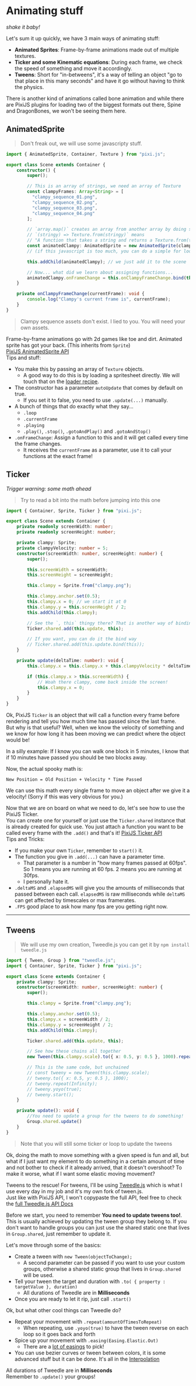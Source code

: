 # Animating stuff
_shake it baby!_

Let's sum it up quickly, we have 3 main ways of animating stuff:

* **Animated Sprites**: Frame-by-frame animations made out of multiple textures.
* **Ticker and some Kinematic equations**: During each frame, we check the speed of something and move it accordingly.
* **Tweens**: Short for "in-betweens", it's a way of telling an object "go to that place in this many seconds" and have it go without having to think the physics.

There is another kind of animations called bone animation and while there are PixiJS plugins for loading two of the biggest formats out there, Spine and DragonBones, we won't be seeing them here.

## AnimatedSprite

> Don't freak out, we will use some javascripty stuff.

```ts
import { AnimatedSprite, Container, Texture } from "pixi.js";

export class Scene extends Container {
    constructor() {
        super();

        // This is an array of strings, we need an array of Texture
        const clampyFrames: Array<String> = [
          "clampy_sequence_01.png",
          "clampy_sequence_02.png",
          "clampy_sequence_03.png",
          "clampy_sequence_04.png"
        ];

        // `array.map()` creates an array from another array by doing something to each element.
        // `(stringy) => Texture.from(stringy)` means
        // "A function that takes a string and returns a Texture.from(that String)"
        const animatedClampy: AnimatedSprite = new AnimatedSprite(clampyFrames.map((stringy) => Texture.from(stringy)));
        // (if this javascript is too much, you can do a simple for loop and create a new array with Texture.from())

        this.addChild(animatedClampy); // we just add it to the scene

        // Now... what did we learn about assigning functions...
        animatedClampy.onFrameChange = this.onClampyFrameChange.bind(this);
    }

    private onClampyFrameChange(currentFrame): void {
        console.log("Clampy's current frame is", currentFrame);
    }
}
```

> Clampy sequence assets don't exist. I lied to you. You will need your own assets.

Frame-by-frame animations go with 2d games like toe and dirt. Animated sprite has got your back. (This inherits from `Sprite`)  
[PixiJS AnimatedSprite API](https://pixijs.download/v7.4.2/docs/PIXI.AnimatedSprite.html)  
Tips and stuff:

* You make this by passing an array of `Texture` objects.
  * A good way to do this is by loading a spritesheet directly. We will touch that on the [loader recipe](#recipe-preloading-assets).
* The constructor has a parameter `autoUpdate` that comes by default on true.
  * If you set it to false, you need to use `.update(...)` manually.
* A bunch of things that do exactly what they say...
  * `.loop`
  * `.currentFrame`
  * `.playing`
  * `.play()`, `.stop()`, `.gotoAndPlay()` and `.gotoAndStop()`
* `.onFrameChange`: Assign a function to this and it will get called every time the frame changes.
  * It receives the `currentFrame` as a parameter, use it to call your functions at the exact frame!

## Ticker
_Trigger warning: some math ahead_

> Try to read a bit into the math before jumping into this one

```ts
import { Container, Sprite, Ticker } from "pixi.js";

export class Scene extends Container {
    private readonly screenWidth: number;
    private readonly screenHeight: number;

    private clampy: Sprite;
    private clampyVelocity: number = 5;
    constructor(screenWidth: number, screenHeight: number) {
        super();

        this.screenWidth = screenWidth;
        this.screenHeight = screenHeight;

        this.clampy = Sprite.from("clampy.png");

        this.clampy.anchor.set(0.5);
        this.clampy.x = 0; // we start it at 0
        this.clampy.y = this.screenHeight / 2;
        this.addChild(this.clampy);

        // See the `, this` thingy there? That is another way of binding the context!
        Ticker.shared.add(this.update, this);

        // If you want, you can do it the bind way
        // Ticker.shared.add(this.update.bind(this)); 
    }

    private update(deltaTime: number): void {
        this.clampy.x = this.clampy.x + this.clampyVelocity * deltaTime;

        if (this.clampy.x > this.screenWidth) {
            // Woah there clampy, come back inside the screen!
            this.clampy.x = 0;
        }
    }
}
```

Ok, PixiJS `Ticker` is an object that will call a function every frame before rendering and tell you how much time has passed since the last frame.  
But why is that useful? Well, when we know the velocity of something and we know for how long it has been moving we can predict where the object would be!  

In a silly example: If I know you can walk one block in 5 minutes, I know that if 10 minutes have passed you should be two blocks away.

Now, the actual spooky math is:

`New Position = Old Position + Velocity * Time Passed`

We can use this math every single frame to move an object after we give it a velocity! (Sorry if this was very obvious for you.)

Now that we are on board on what we need to do, let's see how to use the PixiJS Ticker.  
You can create one for yourself or just use the `Ticker.shared` instance that is already created for quick use. You just attach a function you want to be called every frame with the `.add()` and that's it!
[PixiJS Ticker API](https://pixijs.download/v7.4.2/docs/PIXI.Ticker.html)  
Tips and Tricks:

* If you make your own `Ticker`, remember to `start()` it.
* The function you give in `.add(...)` can have a parameter time.
  * That parameter is a number in "how many frames passed at 60fps". So 1 means you are running at 60 fps. 2 means you are running at 30fps.
  * I personally hate it.
* `.deltaMS` and `.elapsedMS` will give you the amounts of milliseconds that passed between each call. `elapsedMS` is raw milliseconds while `deltaMS` can get affected by timescales or max framerates.
* `.FPS` good place to ask how many fps are you getting right now.

---

## Tweens

> We will use my own creation, Tweedle.js you can get it by `npm install tweedle.js`

```ts
import { Tween, Group } from "tweedle.js";
import { Container, Sprite, Ticker } from "pixi.js";

export class Scene extends Container {
    private clampy: Sprite;
    constructor(screenWidth: number, screenHeight: number) {
        super();

        this.clampy = Sprite.from("clampy.png");

        this.clampy.anchor.set(0.5);
        this.clampy.x = screenWidth / 2;
        this.clampy.y = screenHeight / 2;
        this.addChild(this.clampy);

        Ticker.shared.add(this.update, this);

        // See how these chains all together
        new Tween(this.clampy.scale).to({ x: 0.5, y: 0.5 }, 1000).repeat(Infinity).yoyo(true).start();

        // This is the same code, but unchained
        // const tweeny = new Tween(this.clampy.scale);
        // tweeny.to({ x: 0.5, y: 0.5 }, 1000);
        // tweeny.repeat(Infinity);
        // tweeny.yoyo(true);
        // tweeny.start();
    }

    private update(): void {
        //You need to update a group for the tweens to do something!
        Group.shared.update()
    }
}
```

> Note that you will still some ticker or loop to update the tweens

Ok, doing the math to move something with a given speed is fun and all, but what if I just want my element to do something in a certain amount of time and not bother to check if it already arrived, that it doesn't overshoot? To make it worse, what if I want some elastic moving movement?  

Tweens to the rescue! For tweens, I'll be using [Tweedle.js](https://github.com/miltoncandelero/tweedle.js) which is what I use every day in my job and it's my own fork of tween.js.  
Just like with PixiJS API, I won't copypaste the full API, feel free to check the [full Tweedle.js API Docs](https://miltoncandelero.github.io/tweedle.js/)  

Before we start, you need to remember **You need to update tweens too!**. This is usually achieved by updating the tween group they belong to. If you don't want to handle groups you can just use the shared static one that lives in `Group.shared`, just remember to update it.

Let's move through some of the basics:

* Create a tween with `new Tween(objectToChange);`
  * A second parameter can be passed if you want to use your custom groups, otherwise a shared static group that lives in `Group.shared` will be used.
* Tell your tween the target and duration with `.to( { property : targetValue }, duration)`
  * All durations of Tweedle are in **Milliseconds**
* Once you are ready to let it rip, just call `.start()`

Ok, but what other cool things can Tweedle do?

* Repeat your movement with `.repeat(amountOfTimesToRepeat)`
  * When repeating, use `.yoyo(true)` to have the tween reverse on each loop so it goes back and forth
* Spice up your movement with `.easing(Easing.Elastic.Out)`
  * There are a [lot of easings](https://miltoncandelero.github.io/tweedle.js/globals.html#easing) to pick!
* You can use bezier curves or tween between colors, it is some advanced stuff but it can be done. It's all in the [Interpolation](https://miltoncandelero.github.io/tweedle.js/globals.html#interpolation)

<aside class="warning">
All durations of Tweedle are in <b>Milliseconds</b>
</aside>

<aside class="warning">
Remember to <code>.update()</code> your groups!
</aside>
